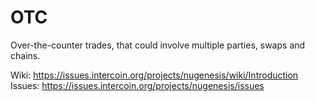 # OTC
Over-the-counter trades, that could involve multiple parties, swaps and chains.


Wiki: https://issues.intercoin.org/projects/nugenesis/wiki/Introduction
Issues: https://issues.intercoin.org/projects/nugenesis/issues
